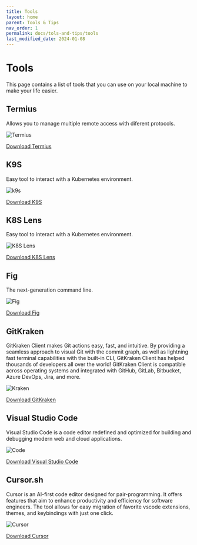 ```yaml
---
title: Tools
layout: home
parent: Tools & Tips
nav_order: 1
permalink: docs/tols-and-tips/tools
last_modified_date: 2024-01-08
---
```


# Tools

This page contains a list of tools that you can use on your local machine to make your life easier.

## Termius

Allows you to manage multiple remote access with diferent protocols.

![Termius](https://user-cube.github.io/devops-cheatsheet/assets/images/tools/termius.png)

[Download Termius](https://termius.com/download)

## K9S

Easy tool to interact with a Kubernetes environment.

![k9s](https://user-cube.github.io/devops-cheatsheet/assets/images/tools/k9s.png)

[Download K9S](https://k9scli.io/)

## K8S Lens

Easy tool to interact with a Kubernetes environment.

![K8S Lens](https://user-cube.github.io/devops-cheatsheet/assets/images/tools/k9s.png)

[Download K8S Lens](https://k8slens.dev/)

## Fig

The next-generation command line.

![Fig](https://user-cube.github.io/devops-cheatsheet/assets/images/tools/fig.png)

[Download Fig](https://fig.io/)

## GitKraken

GitKraken Client makes Git actions easy, fast, and intuitive. By providing a seamless approach to visual Git with the commit graph, as well as lightning fast terminal capabilities with the built-in CLI, GitKraken Client has helped thousands of developers all over the world! GitKraken Client is compatible across operating systems and integrated with GitHub, GitLab, Bitbucket, Azure DevOps, Jira, and more.

![Kraken](https://user-cube.github.io/devops-cheatsheet/assets/images/tools/kraken.png)

[Download GitKraken](https://www.gitkraken.com/)

## Visual Studio Code

Visual Studio Code is a code editor redefined and optimized for building and debugging modern web and cloud applications.

![Code](https://user-cube.github.io/devops-cheatsheet/assets/images/tools/vscode.png)

[Download Visual Studio Code](https://code.visualstudio.com/)

## Cursor.sh

Cursor is an AI-first code editor designed for pair-programming. It offers features that aim to enhance productivity and efficiency for software engineers. The tool allows for easy migration of favorite vscode extensions, themes, and keybindings with just one click.

![Cursor](https://user-cube.github.io/devops-cheatsheet/assets/images/tools/cursor.png)

[Download Cursor](https://cursor.sh/)